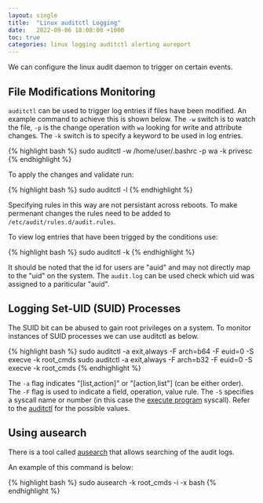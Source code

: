 ```yaml
---
layout: single
title:  "Linux auditctl Logging"
date:   2022-09-06 18:00:00 +1000
toc: true
categories: linux logging auditctl alerting aureport
---
```


We can configure the linux audit daemon to trigger on certain events.

## File Modifications Monitoring

`auditctl` can be used to trigger log entries if files have been modified.  An example command to achieve this is shown below. The `-w` switch is to watch the file, `-p` is the change operation with `wa` looking for write and attribute changes.  The `-k` switch is to specify a keyword to be used in log entries.

{% highlight bash %}
sudo auditctl -w /home/user/.bashrc -p wa -k privesc
{% endhighlight %}

To apply the changes and validate run:

{% highlight bash %}
sudo auditctl -l
{% endhighlight %}

Specifying rules in this way are not persistant across reboots.  To make permenant changes the rules need to be added to `/etc/audit/rules.d/audit.rules`.

To view log entries that have been trigged by the conditions use:

{% highlight bash %}
sudo auditctl -k
{% endhighlight %}

It should be noted that the id for users are "auid" and may not directly map to the "uid" on the system.  The `audit.log` can be used check which uid was assigned to a pariticular "auid".

## Logging Set-UID (SUID) Processes

The SUID bit can be abused to gain root privileges on a system.  To monitor instances of SUID processes we can use auditctl as below.

{% highlight bash %}
sudo auditctl -a exit,always -F arch=b64 -F euid=0 -S execve -k root_cmds
sudo auditctl -a exit,always -F arch=b32 -F euid=0 -S execve -k root_cmds
{% endhighlight %}

The `-a` flag indicates "[list,action]" or "[action,list"] (can be either order).  The `-F` flag is used to indicate a field, operation, value rule.  The `-S` specifies a syscall name or number (in this case the [execute program][execve-man-page] syscall).  Refer to the [auditctl][auditctl-man-page] for the possible values.

## Using ausearch

There is a tool called [ausearch][ausearch-man-page] that allows searching of the audit logs.

An example of this command is below:

{% highlight bash %}
sudo ausearch -k root_cmds -i -x bash
{% endhighlight %}



[auditctl-man-page]: https://man7.org/linux/man-pages/man8/auditctl.8.html
[ausearch-man-page]: https://man7.org/linux/man-pages/man8/ausearch.8.html
[execve-man-page]: https://man7.org/linux/man-pages/man2/execve.2.html